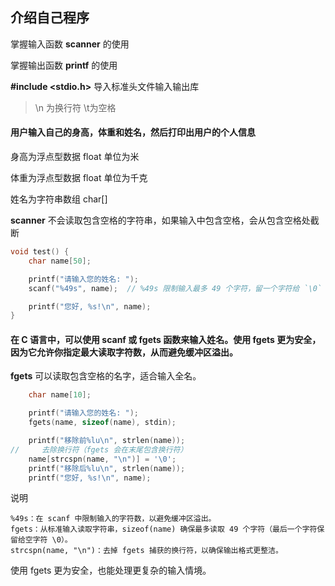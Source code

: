 ## 介绍自己程序

掌握输入函数 **scanner** 的使用

掌握输出函数 **printf** 的使用

**#include <stdio.h>** 导入标准头文件输入输出库
> \n 为换行符 \t为空格

#### 用户输入自己的身高，体重和姓名，然后打印出用户的个人信息

身高为浮点型数据 float 单位为米

体重为浮点型数据 float 单位为千克

姓名为字符串数组 char[]

**scanner** 不会读取包含空格的字符串，如果输入中包含空格，会从包含空格处截断       
```C
void test() {
    char name[50];

    printf("请输入您的姓名: ");
    scanf("%49s", name);  // %49s 限制输入最多 49 个字符，留一个字符给 `\0`

    printf("您好, %s!\n", name);
}

```
#### 在 C 语言中，可以使用 scanf 或 fgets 函数来输入姓名。使用 fgets 更为安全，因为它允许你指定最大读取字符数，从而避免缓冲区溢出。
**fgets** 可以读取包含空格的名字，适合输入全名。

```C
    char name[10];

    printf("请输入您的姓名: ");
    fgets(name, sizeof(name), stdin);

    printf("移除前%lu\n", strlen(name));
//     去除换行符（fgets 会在末尾包含换行符）
    name[strcspn(name, "\n")] = '\0';
    printf("移除后%lu\n", strlen(name));
    printf("您好, %s!\n", name);

```

说明

    %49s：在 scanf 中限制输入的字符数，以避免缓冲区溢出。
    fgets：从标准输入读取字符串，sizeof(name) 确保最多读取 49 个字符（最后一个字符保留给空字符 \0）。
    strcspn(name, "\n")：去掉 fgets 捕获的换行符，以确保输出格式更整洁。

使用 fgets 更为安全，也能处理更复杂的输入情境。